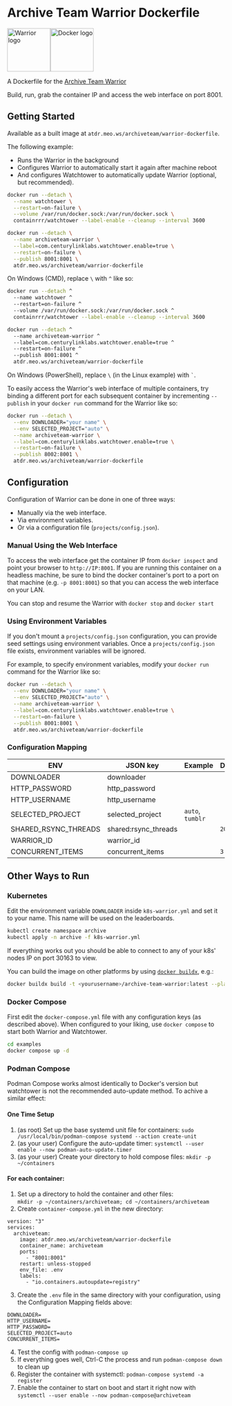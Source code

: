 # Archive Team Warrior Dockerfile

<img alt="Warrior logo" src="https://wiki.archiveteam.org/images/f/f3/Archive_team.png" height="100px"><img alt="Docker logo" src="https://wiki.archiveteam.org/images/7/79/Docker_%28container_engine%29_logo.png" height="100px">

A Dockerfile for the [Archive Team Warrior](https://wiki.archiveteam.org/index.php?title=ArchiveTeam_Warrior)

Build, run, grab the container IP and access the web interface on port 8001.

## Getting Started

Available as a built image at `atdr.meo.ws/archiveteam/warrior-dockerfile`.

The following example:
- Runs the Warrior in the background
- Configures Warrior to automatically start it again after machine reboot
- And configures Watchtower to automatically update Warrior (optional, but recommended).

```bash
docker run --detach \
  --name watchtower \
  --restart=on-failure \
  --volume /var/run/docker.sock:/var/run/docker.sock \
  containrrr/watchtower --label-enable --cleanup --interval 3600

docker run --detach \
  --name archiveteam-warrior \
  --label=com.centurylinklabs.watchtower.enable=true \
  --restart=on-failure \
  --publish 8001:8001 \
  atdr.meo.ws/archiveteam/warrior-dockerfile
```

On Windows (CMD), replace `\` with `^` like so:

```bash
docker run --detach ^
  --name watchtower ^
  --restart=on-failure ^
  --volume /var/run/docker.sock:/var/run/docker.sock ^
  containrrr/watchtower --label-enable --cleanup --interval 3600

docker run --detach ^
  --name archiveteam-warrior ^
  --label=com.centurylinklabs.watchtower.enable=true ^
  --restart=on-failure ^
  --publish 8001:8001 ^
  atdr.meo.ws/archiveteam/warrior-dockerfile
```
On Windows (PowerShell), replace `\` (in the Linux example) with `` ` ``.

To easily access the Warrior's web interface of multiple containers, try binding a different port for each subsequent container by incrementing `--publish` in your `docker run` command for the Warrior like so:

```bash
docker run --detach \
  --env DOWNLOADER="your name" \
  --env SELECTED_PROJECT="auto" \
  --name archiveteam-warrior \
  --label=com.centurylinklabs.watchtower.enable=true \
  --restart=on-failure \
  --publish 8002:8001 \
  atdr.meo.ws/archiveteam/warrior-dockerfile
```

## Configuration

Configuration of Warrior can be done in one of three ways:
- Manually via the web interface.
- Via environment variables.
- Or via a configuration file (`projects/config.json`).

### Manual Using the Web Interface

To access the web interface get the container IP from `docker inspect` and point your browser to `http://IP:8001`. If you are running this container on a headless machine, be sure to bind the docker container's port to a port on that machine (e.g. `-p 8001:8001`) so that you can access the web interface on your LAN.

You can stop and resume the Warrior with `docker stop` and `docker start`

### Using Environment Variables

If you don't mount a `projects/config.json` configuration, you can provide seed settings using
environment variables. Once a `projects/config.json` file exists, environment variables
will be ignored.

For example, to specify environment variables, modify your `docker run` command for the Warrior like so:

```bash
docker run --detach \
  --env DOWNLOADER="your name" \
  --env SELECTED_PROJECT="auto" \
  --name archiveteam-warrior \
  --label=com.centurylinklabs.watchtower.enable=true \
  --restart=on-failure \
  --publish 8001:8001 \
  atdr.meo.ws/archiveteam/warrior-dockerfile
```

### Configuration Mapping

| ENV                  | JSON key             | Example           | Default |
|----------------------|----------------------|-------------------|---------|
| DOWNLOADER           | downloader           |                   |         |
| HTTP_PASSWORD        | http_password        |                   |         |
| HTTP_USERNAME        | http_username        |                   |         |
| SELECTED_PROJECT     | selected_project     | `auto`, `tumblr`  |         |
| SHARED_RSYNC_THREADS | shared:rsync_threads |                   | `20`    |
| WARRIOR_ID           | warrior_id           |                   |         |
| CONCURRENT_ITEMS     | concurrent_items     |                   | `3`     |

## Other Ways to Run

### Kubernetes

Edit the environment variable `DOWNLOADER` inside `k8s-warrior.yml` and set it to your name. This name will be used on the leaderboards.

```bash
kubectl create namespace archive
kubectl apply -n archive -f k8s-warrior.yml
```

If everything works out you should be able to connect to any of your k8s' nodes IP on port 30163 to view.

You can build the image on other platforms by using [`docker buildx`](https://github.com/docker/buildx), e.g.:

```bash
docker buildx build -t <yourusername>/archive-team-warrior:latest --platform linux/arm/v7 --push .
```

### Docker Compose

First edit the `docker-compose.yml` file with any configuration keys (as described above). When configured to your liking, use `docker compose` to start both Warrior and Watchtower.

```bash
cd examples
docker compose up -d
```

### Podman Compose

Podman Compose works almost identically to Docker's version but watchtower is not the recommended auto-update method.  To achive a similar effect:
#### One Time Setup
1. (as root) Set up the base systemd unit file for containers:
`sudo /usr/local/bin/podman-compose systemd --action create-unit`
1. (as your user) Configure the auto-update timer:
`systemctl --user enable --now podman-auto-update.timer`
1. (as your user) Create your directory to hold compose files:
`mkdir -p ~/containers`

#### For each container:
1. Set up a directory to hold the container and other files:  
`mkdir -p ~/containers/archiveteam; cd ~/containers/archiveteam`
2. Create `container-compose.yml` in the new directory:  
```
version: "3"
services:
  archiveteam:
    image: atdr.meo.ws/archiveteam/warrior-dockerfile
    container_name: archiveteam
    ports:
      - "8001:8001"
    restart: unless-stopped
    env_file: .env
    labels:
      - "io.containers.autoupdate=registry"
```
3. Create the `.env` file in the same directory with your configuration, using the Configuration Mapping fields above:
```
DOWNLOADER=
HTTP_USERNAME=
HTTP_PASSWORD=
SELECTED_PROJECT=auto
CONCURRENT_ITEMS=
```
4. Test the config with `podman-compose up`
5. If everything goes well, Ctrl-C the process and run `podman-compose down` to clean up
6. Register the container with systemctl: `podman-compose systemd -a register`
7. Enable the container to start on boot and start it right now with `systemctl --user enable --now podman-compose@archiveteam`
 
